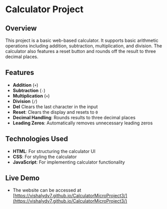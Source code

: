 # Calculator Project

## Overview

This project is a basic web-based calculator. It supports basic arithmetic operations including addition, subtraction, multiplication, and division. The calculator also features a reset button and rounds off the result to three decimal places.

## Features

- **Addition** (`+`)
- **Subtraction** (`-`)
- **Multiplication** (`×`)
- **Division** (`/`)
- **Del** Clears the last character in the input
- **Reset**: Clears the display and resets to `0`
- **Decimal Handling**: Rounds results to three decimal places
- **Leading Zeros**: Automatically removes unnecessary leading zeros

## Technologies Used

- **HTML**: For structuring the calculator UI
- **CSS**: For styling the calculator
- **JavaScript**: For implementing calculator functionality
## Live Demo
- The website can be accessed at [https://vishalydv7.github.io/CalculatorMicroProject3/](https://vishalydv7.github.io/CalculatorMicroProject3/)
